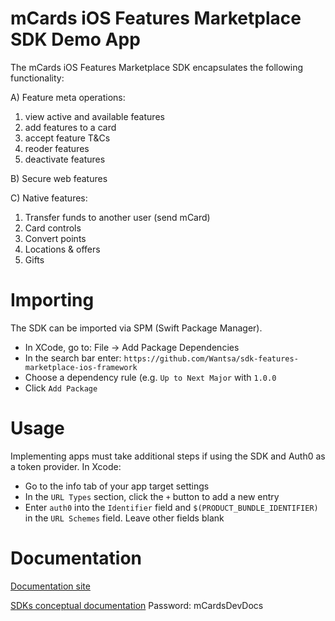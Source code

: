 # mCards iOS Features Marketplace SDK Demo App

The mCards iOS Features Marketplace SDK encapsulates the following functionality:

A) Feature meta operations:
1. view active and available features
2. add features to a card
3. accept feature T&Cs
4. reoder features
5. deactivate features

B) Secure web features

C) Native features: 
1. Transfer funds to another user (send mCard)
2. Card controls 
3. Convert points 
4. Locations & offers
5. Gifts

# Importing
The SDK can be imported via SPM (Swift Package Manager).

- In XCode, go to: File -> Add Package Dependencies
- In the search bar enter: `https://github.com/Wantsa/sdk-features-marketplace-ios-framework`
- Choose a dependency rule (e.g. `Up to Next Major` with `1.0.0`
- Click `Add Package`

# Usage
Implementing apps must take additional steps if using the SDK and Auth0 as a token provider. In Xcode:
- Go to the info tab of your app target settings
- In the `URL Types` section, click the `+` button to add a new entry
- Enter `auth0` into the `Identifier` field and `$(PRODUCT_BUNDLE_IDENTIFIER)` in the `URL Schemes` field. Leave other fields blank

# Documentation
[Documentation site](https://mcards.readme.io/)

[SDKs conceptual documentation](https://mcards.readme.io/docs/mcards-sdk-overview)
Password: mCardsDevDocs
